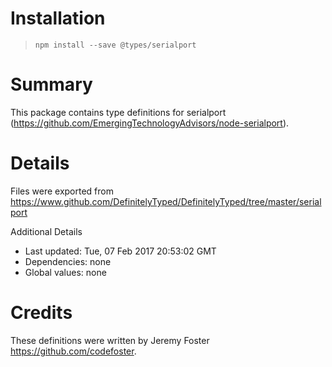 # Installation
> `npm install --save @types/serialport`

# Summary
This package contains type definitions for serialport (https://github.com/EmergingTechnologyAdvisors/node-serialport).

# Details
Files were exported from https://www.github.com/DefinitelyTyped/DefinitelyTyped/tree/master/serialport

Additional Details
 * Last updated: Tue, 07 Feb 2017 20:53:02 GMT
 * Dependencies: none
 * Global values: none

# Credits
These definitions were written by Jeremy Foster <https://github.com/codefoster>.
